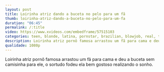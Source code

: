 ```yaml
---
layout: post
title: Loirinha atriz dando a buceta no pelo para um fã
thumb: loirinha-atriz-dando-a-buceta-no-pelo-para-um-fa
duration: "06:45"
permalink: /:title
video: https://www.xvideos.com/embedframe/57515103
categories: teen, blonde, latina, pornstar, brazilian, blowjob, real, tattoo, amateur, POV, big-ass, ninfeta, loira, novinha, natural-tits, caiu-na-net, sem-camisinha, melody-antunes
description: Loirinha atriz pornô famosa arrastou um fã para cama e deu a buceta sem camisinha para ele, o sortudo fodeu ela bem gostoso realizando o sonho.
qualidade: 1080p
---
```

Loirinha atriz pornô famosa arrastou um fã para cama e deu a buceta sem camisinha para ele, o sortudo fodeu ela bem gostoso realizando o sonho.